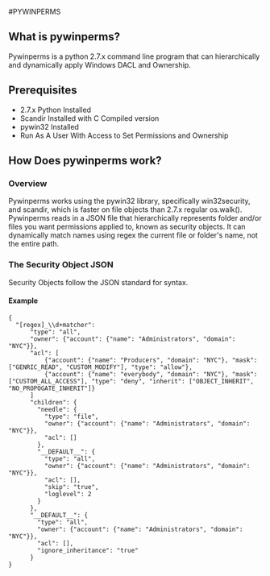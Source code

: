 #PYWINPERMS

## What is pywinperms?
Pywinperms is a python 2.7.x command line program that can hierarchically and dynamically apply Windows DACL and Ownership.

## Prerequisites
* 2.7.x Python Installed
* Scandir Installed with C Compiled version
* pywin32 Installed
* Run As A User With Access to Set Permissions and Ownership

## How Does pywinperms work?

### Overview
Pywinperms works using the pywin32 library, specifically win32security, and scandir, which is faster on file objects than 2.7.x regular os.walk(). Pywinperms reads in a JSON file that hierarchically represents folder and/or files you want permissions applied to, known as security objects. It can dynamically match names using regex the current file or folder's name, not the entire path.

### The Security Object JSON
Security Objects follow the JSON standard for syntax.

#### Example
    {
      "[regex]_\\d+matcher":
          "type": "all",
          "owner": {"account": {"name": "Administrators", "domain": "NYC"}},
          "acl": [
              {"account": {"name": "Producers", "domain": "NYC"}, "mask": ["GENRIC_READ", "CUSTOM_MODIFY"], "type": "allow"},
              {"account": {"name": "everybody", "domain": "NYC"}, "mask": ["CUSTOM_ALL_ACCESS"], "type": "deny", "inherit": ["OBJECT_INHERIT", "NO_PROPOGATE_INHERIT"]}
          ]
          "children": {
            "needle": {
              "type": "file",
              "owner": {"account": {"name": "Administrators", "domain": "NYC"}},
              "acl": []
            },
            "__DEFAULT__": {
              "type": "all",
              "owner": {"account": {"name": "Administrators", "domain": "NYC"}},
              "acl": [],
              "skip": "true",
              "loglevel": 2
            }
          },
          "__DEFAULT__": {
            "type": "all",
            "owner": {"account": {"name": "Administrators", "domain": "NYC"}},
            "acl": [],
            "ignore_inheritance": "true"
          }
    }
